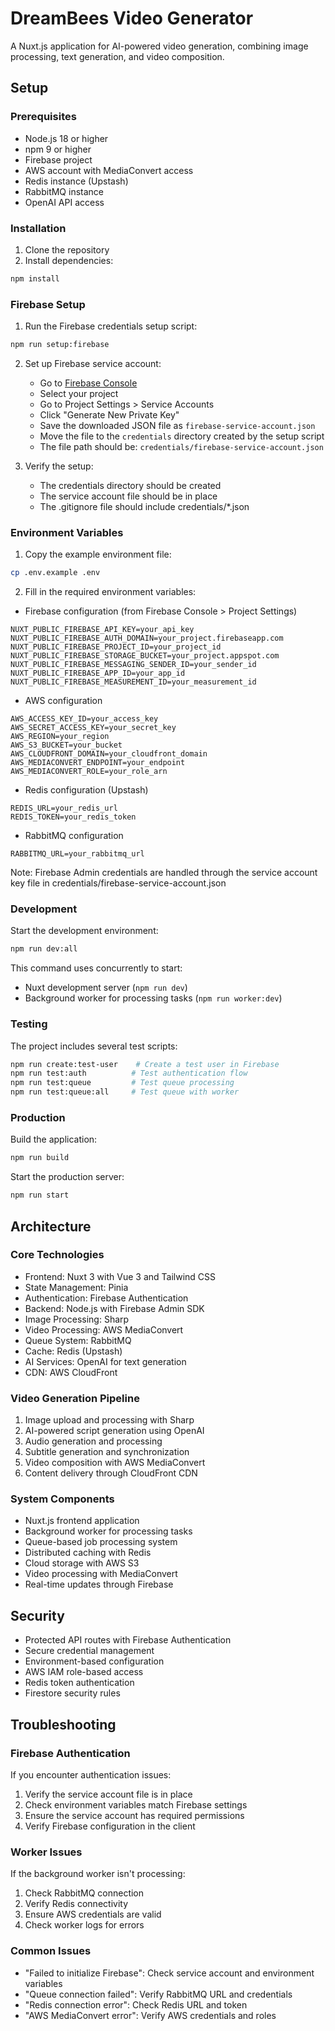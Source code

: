 # DreamBees Video Generator

A Nuxt.js application for AI-powered video generation, combining image processing, text generation, and video composition.

## Setup

### Prerequisites
- Node.js 18 or higher
- npm 9 or higher
- Firebase project
- AWS account with MediaConvert access
- Redis instance (Upstash)
- RabbitMQ instance
- OpenAI API access

### Installation
1. Clone the repository
2. Install dependencies:
```bash
npm install
```

### Firebase Setup
1. Run the Firebase credentials setup script:
```bash
npm run setup:firebase
```

2. Set up Firebase service account:
   - Go to [Firebase Console](https://console.firebase.google.com)
   - Select your project
   - Go to Project Settings > Service Accounts
   - Click "Generate New Private Key"
   - Save the downloaded JSON file as `firebase-service-account.json`
   - Move the file to the `credentials` directory created by the setup script
   - The file path should be: `credentials/firebase-service-account.json`

3. Verify the setup:
   - The credentials directory should be created
   - The service account file should be in place
   - The .gitignore file should include credentials/*.json

### Environment Variables
1. Copy the example environment file:
```bash
cp .env.example .env
```

2. Fill in the required environment variables:

- Firebase configuration (from Firebase Console > Project Settings)
```env
NUXT_PUBLIC_FIREBASE_API_KEY=your_api_key
NUXT_PUBLIC_FIREBASE_AUTH_DOMAIN=your_project.firebaseapp.com
NUXT_PUBLIC_FIREBASE_PROJECT_ID=your_project_id
NUXT_PUBLIC_FIREBASE_STORAGE_BUCKET=your_project.appspot.com
NUXT_PUBLIC_FIREBASE_MESSAGING_SENDER_ID=your_sender_id
NUXT_PUBLIC_FIREBASE_APP_ID=your_app_id
NUXT_PUBLIC_FIREBASE_MEASUREMENT_ID=your_measurement_id
```

- AWS configuration
```env
AWS_ACCESS_KEY_ID=your_access_key
AWS_SECRET_ACCESS_KEY=your_secret_key
AWS_REGION=your_region
AWS_S3_BUCKET=your_bucket
AWS_CLOUDFRONT_DOMAIN=your_cloudfront_domain
AWS_MEDIACONVERT_ENDPOINT=your_endpoint
AWS_MEDIACONVERT_ROLE=your_role_arn
```

- Redis configuration (Upstash)
```env
REDIS_URL=your_redis_url
REDIS_TOKEN=your_redis_token
```

- RabbitMQ configuration
```env
RABBITMQ_URL=your_rabbitmq_url
```

Note: Firebase Admin credentials are handled through the service account key file in credentials/firebase-service-account.json

### Development
Start the development environment:
```bash
npm run dev:all
```

This command uses concurrently to start:
- Nuxt development server (`npm run dev`)
- Background worker for processing tasks (`npm run worker:dev`)

### Testing
The project includes several test scripts:
```bash
npm run create:test-user    # Create a test user in Firebase
npm run test:auth          # Test authentication flow
npm run test:queue         # Test queue processing
npm run test:queue:all     # Test queue with worker
```

### Production
Build the application:
```bash
npm run build
```

Start the production server:
```bash
npm run start
```

## Architecture

### Core Technologies
- Frontend: Nuxt 3 with Vue 3 and Tailwind CSS
- State Management: Pinia
- Authentication: Firebase Authentication
- Backend: Node.js with Firebase Admin SDK
- Image Processing: Sharp
- Video Processing: AWS MediaConvert
- Queue System: RabbitMQ
- Cache: Redis (Upstash)
- AI Services: OpenAI for text generation
- CDN: AWS CloudFront

### Video Generation Pipeline
1. Image upload and processing with Sharp
2. AI-powered script generation using OpenAI
3. Audio generation and processing
4. Subtitle generation and synchronization
5. Video composition with AWS MediaConvert
6. Content delivery through CloudFront CDN

### System Components
- Nuxt.js frontend application
- Background worker for processing tasks
- Queue-based job processing system
- Distributed caching with Redis
- Cloud storage with AWS S3
- Video processing with MediaConvert
- Real-time updates through Firebase

## Security
- Protected API routes with Firebase Authentication
- Secure credential management
- Environment-based configuration
- AWS IAM role-based access
- Redis token authentication
- Firestore security rules

## Troubleshooting

### Firebase Authentication
If you encounter authentication issues:
1. Verify the service account file is in place
2. Check environment variables match Firebase settings
3. Ensure the service account has required permissions
4. Verify Firebase configuration in the client

### Worker Issues
If the background worker isn't processing:
1. Check RabbitMQ connection
2. Verify Redis connectivity
3. Ensure AWS credentials are valid
4. Check worker logs for errors

### Common Issues
- "Failed to initialize Firebase": Check service account and environment variables
- "Queue connection failed": Verify RabbitMQ URL and credentials
- "Redis connection error": Check Redis URL and token
- "AWS MediaConvert error": Verify AWS credentials and roles
